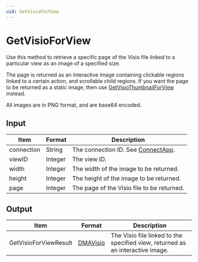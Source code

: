 ```yaml
---
uid: GetVisioForView
---
```


# GetVisioForView

Use this method to retrieve a specific page of the Visio file linked to a particular view as an image of a specified size.

The page is returned as an interactive image containing clickable regions linked to a certain action, and scrollable child regions. If you want the page to be returned as a static image, then use [GetVisioThumbnailForView](xref:GetVisioThumbnailForView) instead.

All images are in PNG format, and are base64 encoded.

## Input

| Item       | Format  | Description                                                                      |
|------------|---------|----------------------------------------------------------------------------------|
| connection | String  | The connection ID. See [ConnectApp](xref:ConnectApp). |
| viewID     | Integer | The view ID.                                                                     |
| width      | Integer | The width of the image to be returned.                                           |
| height     | Integer | The height of the image to be returned.                                          |
| page       | Integer | The page of the Visio file to be returned.                                       |

## Output

| Item | Format | Description |
|--|--|--|
| GetVisioForViewResult | [DMAVisio](xref:DMAVisio) | The Visio file linked to the specified view, returned as an interactive image. |
